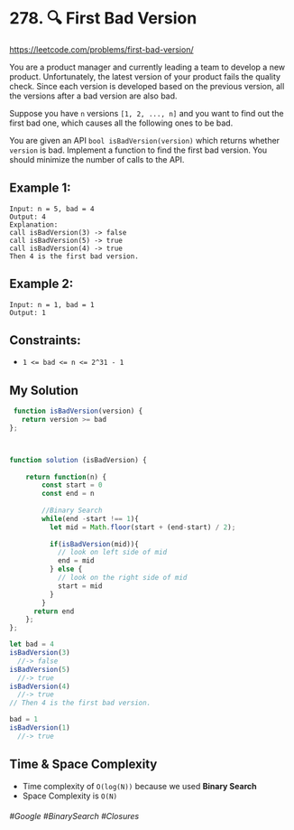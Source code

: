 # 278. 🔍 First Bad Version
https://leetcode.com/problems/first-bad-version/

You are a product manager and currently leading a team to develop a new product. Unfortunately, the latest version of your product fails the quality check. Since each version is developed based on the previous version, all the versions after a bad version are also bad.

Suppose you have `n` versions `[1, 2, ..., n]` and you want to find out the first bad one, which causes all the following ones to be bad.

You are given an API `bool isBadVersion(version)` which returns whether `version` is bad. Implement a function to find the first bad version. You should minimize the number of calls to the API.

## Example 1:
````
Input: n = 5, bad = 4
Output: 4
Explanation:
call isBadVersion(3) -> false
call isBadVersion(5) -> true
call isBadVersion(4) -> true
Then 4 is the first bad version.
````
## Example 2:
````
Input: n = 1, bad = 1
Output: 1
````
## Constraints:
- `1 <= bad <= n <= 2^31 - 1`

## My Solution
````js
 function isBadVersion(version) {
   return version >= bad
};



function solution (isBadVersion) {
    
    return function(n) {
        const start = 0
        const end = n
        
        //Binary Search
        while(end -start !== 1){
          let mid = Math.floor(start + (end-start) / 2);
        
          if(isBadVersion(mid)){
            // look on left side of mid
            end = mid
          } else {
            // look on the right side of mid
            start = mid
          }
        }
      return end
    };
};

let bad = 4
isBadVersion(3) 
  //-> false
isBadVersion(5) 
  //-> true
isBadVersion(4) 
  //-> true
// Then 4 is the first bad version.

bad = 1
isBadVersion(1) 
  //-> true

````

## Time & Space Complexity
- Time complexity of `O(log(N))` because we used <b>Binary Search</b>
- Space Complexity is `O(N)`

###### #Google #BinarySearch #Closures
